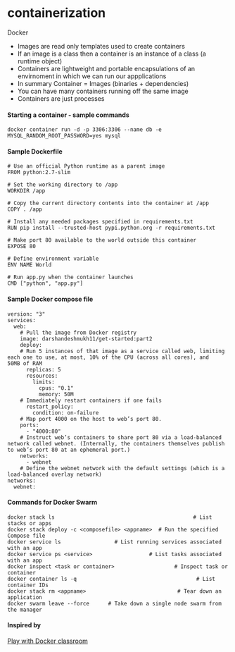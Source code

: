 # containerization
Docker
- Images are read only templates used to create containers
- If an image is a class then a container is an instance of a class (a runtime object)
- Containers are lightweight and portable encapsulations of an envirnoment in which we can run our appplications
- In summary Container = Images (binaries + dependencies)
- You can have many containers running off the same image
- Containers are just processes

#### Starting a container - sample commands
`docker container run -d -p 3306:3306 --name db -e MYSQL_RANDOM_ROOT_PASSWORD=yes mysql`

#### Sample Dockerfile
```
# Use an official Python runtime as a parent image
FROM python:2.7-slim

# Set the working directory to /app
WORKDIR /app

# Copy the current directory contents into the container at /app
COPY . /app

# Install any needed packages specified in requirements.txt
RUN pip install --trusted-host pypi.python.org -r requirements.txt

# Make port 80 available to the world outside this container
EXPOSE 80

# Define environment variable
ENV NAME World

# Run app.py when the container launches
CMD ["python", "app.py"]
```


#### Sample Docker compose file
```
version: "3"
services:
  web:
    # Pull the image from Docker registry
    image: darshandeshmukh11/get-started:part2
    deploy:
    # Run 5 instances of that image as a service called web, limiting each one to use, at most, 10% of the CPU (across all cores), and                50MB of RAM
      replicas: 5
      resources:
        limits:
          cpus: "0.1"
          memory: 50M
    # Immediately restart containers if one fails      
      restart_policy:
        condition: on-failure
    # Map port 4000 on the host to web’s port 80.    
    ports:
      - "4000:80"
    # Instruct web’s containers to share port 80 via a load-balanced network called webnet. (Internally, the containers themselves publish to web’s port 80 at an ephemeral port.)  
    networks:
      - webnet
    # Define the webnet network with the default settings (which is a load-balanced overlay network)  
networks:
  webnet:
```

#### Commands for Docker Swarm
```
docker stack ls                                            # List stacks or apps
docker stack deploy -c <composefile> <appname>  # Run the specified Compose file
docker service ls                 # List running services associated with an app
docker service ps <service>                  # List tasks associated with an app
docker inspect <task or container>                   # Inspect task or container
docker container ls -q                                      # List container IDs
docker stack rm <appname>                             # Tear down an application
docker swarm leave --force      # Take down a single node swarm from the manager
```






#### Inspired by
[Play with Docker classroom](https://training.play-with-docker.com/ops-stage1/)
